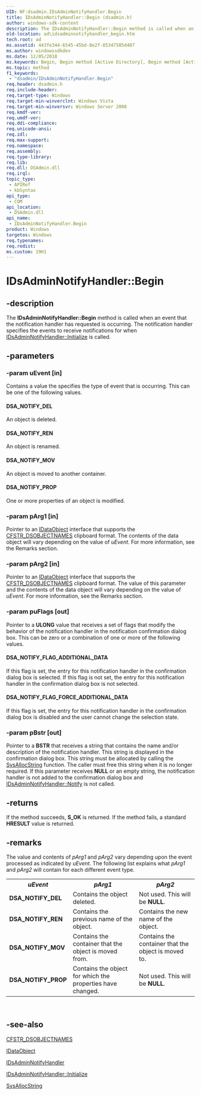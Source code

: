 ```yaml
---
UID: NF:dsadmin.IDsAdminNotifyHandler.Begin
title: IDsAdminNotifyHandler::Begin (dsadmin.h)
author: windows-sdk-content
description: The IDsAdminNotifyHandler::Begin method is called when an event that the notification handler has requested is occurring. The notification handler specifies the events to receive notifications for when IDsAdminNotifyHandler::Initialize is called.
old-location: ad\idsadminnotifyhandler_begin.htm
tech.root: ad
ms.assetid: 443fe344-6545-45bd-8e2f-85347505d407
ms.author: windowssdkdev
ms.date: 12/05/2018
ms.keywords: Begin, Begin method [Active Directory], Begin method [Active Directory],IDsAdminNotifyHandler interface, DSA_NOTIFY_DEL, DSA_NOTIFY_FLAG_ADDITIONAL_DATA, DSA_NOTIFY_FLAG_FORCE_ADDITIONAL_DATA, DSA_NOTIFY_MOV, DSA_NOTIFY_PROP, DSA_NOTIFY_REN, IDsAdminNotifyHandler interface [Active Directory],Begin method, IDsAdminNotifyHandler.Begin, IDsAdminNotifyHandler::Begin, _glines_idsadminnotifyhandler_begin, ad.idsadminnotifyhandler__begin, ad.idsadminnotifyhandler_begin, dsadmin/IDsAdminNotifyHandler::Begin
ms.topic: method
f1_keywords: 
 - "dsadmin/IDsAdminNotifyHandler.Begin"
req.header: dsadmin.h
req.include-header: 
req.target-type: Windows
req.target-min-winverclnt: Windows Vista
req.target-min-winversvr: Windows Server 2008
req.kmdf-ver: 
req.umdf-ver: 
req.ddi-compliance: 
req.unicode-ansi: 
req.idl: 
req.max-support: 
req.namespace: 
req.assembly: 
req.type-library: 
req.lib: 
req.dll: DSAdmin.dll
req.irql: 
topic_type:
 - APIRef
 - kbSyntax
api_type:
 - COM
api_location:
 - DSAdmin.dll
api_name:
 - IDsAdminNotifyHandler.Begin
product: Windows
targetos: Windows
req.typenames: 
req.redist: 
ms.custom: 19H1
---
```


# IDsAdminNotifyHandler::Begin


## -description


The <b>IDsAdminNotifyHandler::Begin</b> method is called when an event that  the notification handler has requested is occurring. The notification handler specifies the events to receive notifications for when <a href="https://docs.microsoft.com/windows/desktop/api/dsadmin/nf-dsadmin-idsadminnotifyhandler-initialize">IDsAdminNotifyHandler::Initialize</a> is called.


## -parameters




### -param uEvent [in]

Contains a value the specifies the type of event that is occurring. This can be one of the following values.



#### DSA_NOTIFY_DEL

An object is deleted.



#### DSA_NOTIFY_REN

An object is renamed.



#### DSA_NOTIFY_MOV

An object is moved to another container.



#### DSA_NOTIFY_PROP

One or more properties of an object is  modified.


### -param pArg1 [in]

Pointer to an <a href="https://docs.microsoft.com/windows/desktop/api/objidl/nn-objidl-idataobject">IDataObject</a> interface that supports the <a href="https://docs.microsoft.com/previous-versions/windows/desktop/mmc/cfstr-dsobjectnames-clipboard-format">CFSTR_DSOBJECTNAMES</a> clipboard format. The contents of the data object will vary depending on  the value of <i>uEvent</i>. For more information, see the Remarks section.


### -param pArg2 [in]

Pointer to an <a href="https://docs.microsoft.com/windows/desktop/api/objidl/nn-objidl-idataobject">IDataObject</a> interface that supports the <a href="https://docs.microsoft.com/previous-versions/windows/desktop/mmc/cfstr-dsobjectnames-clipboard-format">CFSTR_DSOBJECTNAMES</a> clipboard format. The value of this parameter and the contents of the data object will vary depending on the value of <i>uEvent</i>. For more information, see the Remarks section.


### -param puFlags [out]

Pointer to a <b>ULONG</b> value that receives a set of flags that modify the behavior of the notification handler in the notification confirmation dialog box. This can be zero or a combination of one or more of the following values.



#### DSA_NOTIFY_FLAG_ADDITIONAL_DATA

If this flag is set, the entry for this notification handler in the confirmation dialog box is selected. If this flag is not set, the entry for this notification handler in the confirmation dialog box is not selected.



#### DSA_NOTIFY_FLAG_FORCE_ADDITIONAL_DATA

If this flag is set, the entry  for this notification handler in the confirmation dialog box is disabled and the user cannot change the selection state.


### -param pBstr [out]

Pointer to a <b>BSTR</b> that receives a string that contains  the name and/or description of the notification handler. This string  is displayed in the confirmation dialog box. This string must be allocated by calling the <a href="https://docs.microsoft.com/previous-versions/windows/desktop/api/oleauto/nf-oleauto-sysallocstring">SysAllocString</a> function. The caller must free this string when it is no longer required. If this parameter receives <b>NULL</b> or an empty string, the notification handler is not added to the confirmation dialog box and <a href="https://docs.microsoft.com/windows/desktop/api/dsadmin/nf-dsadmin-idsadminnotifyhandler-notify">IDsAdminNotifyHandler::Notify</a> is not called.


## -returns



If the method succeeds, 
      <b>S_OK</b> is returned. If the method fails, a standard <b>HRESULT</b> value is returned.




## -remarks



The value and contents of <i>pArg1</i> and <i>pArg2</i> vary depending upon the event processed as indicated by <i>uEvent</i>. The following list explains what <i>pArg1</i> and <i>pArg2</i> will contain for each different event type.

<table>
<tr>
<th><i>uEvent</i></th>
<th><i>pArg1</i></th>
<th><i>pArg2</i></th>
</tr>
<tr>
<td><b>DSA_NOTIFY_DEL</b></td>
<td>Contains the object deleted.</td>
<td>Not used. This will be <b>NULL</b>.</td>
</tr>
<tr>
<td><b>DSA_NOTIFY_REN</b></td>
<td>Contains the previous name of the object.</td>
<td>Contains the new name of the object.</td>
</tr>
<tr>
<td><b>DSA_NOTIFY_MOV</b></td>
<td>Contains the container that the object is moved from.</td>
<td>Contains the container that the object is moved to.</td>
</tr>
<tr>
<td><b>DSA_NOTIFY_PROP</b></td>
<td>Contains the object for which the properties have changed.</td>
<td>Not used. This will be <b>NULL</b>.</td>
</tr>
</table>
 




## -see-also




<a href="https://docs.microsoft.com/previous-versions/windows/desktop/mmc/cfstr-dsobjectnames-clipboard-format">CFSTR_DSOBJECTNAMES</a>



<a href="https://docs.microsoft.com/windows/desktop/api/objidl/nn-objidl-idataobject">IDataObject</a>



<a href="https://docs.microsoft.com/windows/desktop/api/dsadmin/nn-dsadmin-idsadminnotifyhandler">IDsAdminNotifyHandler</a>



<a href="https://docs.microsoft.com/windows/desktop/api/dsadmin/nf-dsadmin-idsadminnotifyhandler-initialize">IDsAdminNotifyHandler::Initialize</a>



<a href="https://docs.microsoft.com/previous-versions/windows/desktop/api/oleauto/nf-oleauto-sysallocstring">SysAllocString</a>
 

 

